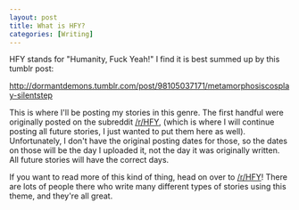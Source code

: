 ```yaml
---
layout: post
title: What is HFY?
categories: [Writing]
---
```


HFY stands for "Humanity, Fuck Yeah!" I find it is best summed up by this tumblr
post:

 <div class="tumblr-post" data-href="https://embed.tumblr.com/embed/post/eMnUwfzCK2EdT9FzVV8noA/98105037171" data-did="fb96b5a070835bb550ae39b91bc802ca1140444f"><a href="http://dormantdemons.tumblr.com/post/98105037171/metamorphosiscosplay-silentstep">http://dormantdemons.tumblr.com/post/98105037171/metamorphosiscosplay-silentstep</a></div>  <script async src="https://assets.tumblr.com/post.js"></script>

This is where I'll be posting my stories in this genre. The first handful were
originally posted on the subreddit <a
href="https://reddit.com/r/HFY">/r/HFY</a>, (which is where I will continue
posting all future stories, I just wanted to put them here as well).
Unfortunately, I don't have the original posting dates for those, so the dates
on those will be the day I uploaded it, not the day it was originally written.
All future stories will have the correct days.

If you want to read more of this kind of thing, head on over to <a
href="https://reddit.com/r/HFY">/r/HFY</a>! There are lots of people there who
write many different types of stories using this theme, and they're all great.
